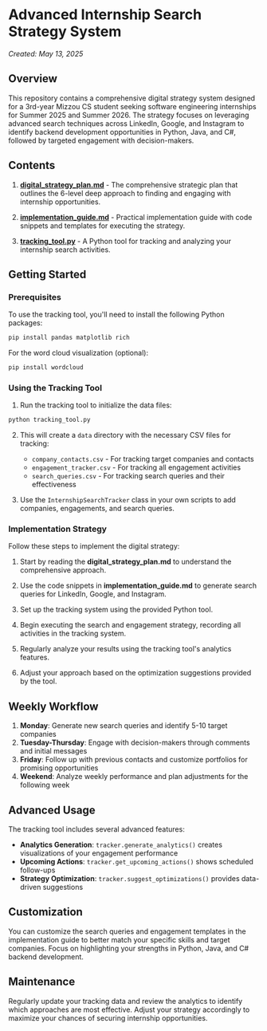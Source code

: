 # Advanced Internship Search Strategy System

*Created: May 13, 2025*

## Overview

This repository contains a comprehensive digital strategy system designed for a 3rd-year Mizzou CS student seeking software engineering internships for Summer 2025 and Summer 2026. The strategy focuses on leveraging advanced search techniques across LinkedIn, Google, and Instagram to identify backend development opportunities in Python, Java, and C#, followed by targeted engagement with decision-makers.

## Contents

1. **[digital_strategy_plan.md](digital_strategy_plan.md)** - The comprehensive strategic plan that outlines the 6-level deep approach to finding and engaging with internship opportunities.

2. **[implementation_guide.md](implementation_guide.md)** - Practical implementation guide with code snippets and templates for executing the strategy.

3. **[tracking_tool.py](tracking_tool.py)** - A Python tool for tracking and analyzing your internship search activities.

## Getting Started

### Prerequisites

To use the tracking tool, you'll need to install the following Python packages:

```bash
pip install pandas matplotlib rich
```

For the word cloud visualization (optional):

```bash
pip install wordcloud
```

### Using the Tracking Tool

1. Run the tracking tool to initialize the data files:

```bash
python tracking_tool.py
```

2. This will create a `data` directory with the necessary CSV files for tracking:
   - `company_contacts.csv` - For tracking target companies and contacts
   - `engagement_tracker.csv` - For tracking all engagement activities
   - `search_queries.csv` - For tracking search queries and their effectiveness

3. Use the `InternshipSearchTracker` class in your own scripts to add companies, engagements, and search queries.

### Implementation Strategy

Follow these steps to implement the digital strategy:

1. Start by reading the **digital_strategy_plan.md** to understand the comprehensive approach.

2. Use the code snippets in **implementation_guide.md** to generate search queries for LinkedIn, Google, and Instagram.

3. Set up the tracking system using the provided Python tool.

4. Begin executing the search and engagement strategy, recording all activities in the tracking system.

5. Regularly analyze your results using the tracking tool's analytics features.

6. Adjust your approach based on the optimization suggestions provided by the tool.

## Weekly Workflow

1. **Monday**: Generate new search queries and identify 5-10 target companies
2. **Tuesday-Thursday**: Engage with decision-makers through comments and initial messages
3. **Friday**: Follow up with previous contacts and customize portfolios for promising opportunities
4. **Weekend**: Analyze weekly performance and plan adjustments for the following week

## Advanced Usage

The tracking tool includes several advanced features:

- **Analytics Generation**: `tracker.generate_analytics()` creates visualizations of your engagement performance
- **Upcoming Actions**: `tracker.get_upcoming_actions()` shows scheduled follow-ups
- **Strategy Optimization**: `tracker.suggest_optimizations()` provides data-driven suggestions

## Customization

You can customize the search queries and engagement templates in the implementation guide to better match your specific skills and target companies. Focus on highlighting your strengths in Python, Java, and C# backend development.

## Maintenance

Regularly update your tracking data and review the analytics to identify which approaches are most effective. Adjust your strategy accordingly to maximize your chances of securing internship opportunities.
